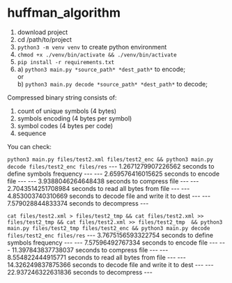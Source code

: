 # huffman_algorithm


1. download project
2. cd /path/to/project
3. `python3 -m venv venv` to create python environment
4. `chmod +x ./venv/bin/activate && ./venv/bin/activate`
5. `pip install -r requirements.txt`
6.                   
   a) `python3 main.py *source_path* *dest_path*` to encode;   
   or   
   b) `python3 main.py decode *source_path* *dest_path*` to decode;


Compressed binary string consists of:
1. count of unique symbols (4 bytes)
2. symbols encoding (4 bytes per symbol)
3. symbol codes (4 bytes per code)
4. sequence 


You can check:

`python3 main.py files/test2.xml files/test2_enc && python3 main.py decode files/test2_enc files/res`
--- 1.2671279907226562 seconds to define symbols frequency ---
--- 2.659576416015625 seconds to encode file ---
--- 3.9388046264648438 seconds to compress file ---
--- 2.7043514251708984 seconds to read all bytes from file ---
--- 4.853003740310669 seconds to decode file and write it to dest ---
--- 7.579028844833374 seconds to decompress ---

`cat files/test2.xml > files/test2_tmp && cat files/test2.xml >> files/test2_tmp && cat files/test2.xml >> files/test2_tmp  &&
python3 main.py files/test2_tmp files/test2_enc && python3 main.py decode files/test2_enc files/res`
--- 3.7675156593322754 seconds to define symbols frequency ---
--- 7.57596492767334 seconds to encode file ---
--- 11.397843837738037 seconds to compress file ---
--- 8.554822444915771 seconds to read all bytes from file ---
--- 14.326249837875366 seconds to decode file and write it to dest ---
--- 22.937246322631836 seconds to decompress ---

 

